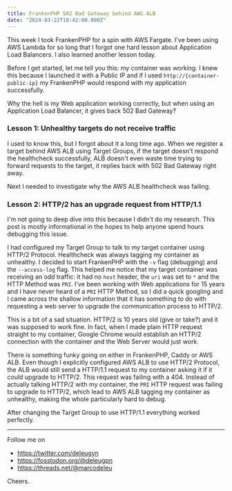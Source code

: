 ```yaml
---
title: FrankenPHP 502 Bad Gateway behind AWS ALB
date: "2024-03-22T18:42:00.000Z"
---
```


This week I took FrankenPHP for a spin with AWS Fargate.
I've been using AWS Lambda for so long that I forgot
one hard lesson about Application Load Balancers.
I also learned another lesson today.

Before I get started, let me tell you this: my container
was working. I knew this because I launched it with
a Public IP and if I used `http://{container-public-ip}`
my FrankenPHP would respond with my application successfully.

Why the hell is my Web application working correctly,
but when using an Application Load Balancer, 
it gives back 502 Bad Gateway?

### Lesson 1: Unhealthy targets do not receive traffic

I used to know this, but I forgot about it a long time ago.
When we register a target behind AWS ALB using Target Groups,
if the target doesn't respond the healthcheck successfully, 
ALB doesn't even waste time trying to forward 
requests to the target, it replies back with 
502 Bad Gateway right away.

Next I needed to investigate why the AWS ALB healthcheck 
was failing.

### Lesson 2: HTTP/2 has an upgrade request from HTTP/1.1

I'm not going to deep dive into this because I didn't do my
research. This post is mostly informational in the hopes
to help anyone spend hours debugging this issue.

I had configured my Target Group to talk to my target
container using HTTP/2 Protocol. Healthcheck was always
tagging my container as unhealthy. I decided to start FrankenPHP
with the `-v` flag (debugging) and the `--access-log` flag.
This helped me notice that my target container was
receiving an odd traffic: it had no `host` header,
the `uri` was set to `*` and the HTTP Method was `PRI`.
I've been working with Web applications for 15 years
and I have never heard of a `PRI` HTTP Method, so I
did a quick googling and I came across the shallow
information that it has something to do with requesting
a web server to upgrade the communication process to
HTTP/2.

This is a bit of a sad situation. HTTP/2 is 10 years
old (give or take?) and it was supposed to work fine.
In fact, when I made plain HTTP request straight
to my container, Google Chrome would establish an
HTTP/2 connection with the container and the Web Server
would just work.

There is something funky going on either in FrankenPHP,
Caddy or AWS ALB. Even though I explicitly configured
AWS ALB to use HTTP/2 Protocol, the ALB would still
send a HTTP/1.1 request to my container asking it
if it could upgrade to HTTP/2. This request was
failing with a 404. Instead of actually talking
HTTP/2 with my container, the `PRI` HTTP request
was failing to upgrade to HTTP/2, which lead
to AWS ALB tagging my container as unhealthy,
making the whole particularly hard to debug.

After changing the Target Group to use HTTP/1.1
everything worked perfectly.

---

Follow me on

- https://twitter.com/deleugyn
- https://fosstodon.org/@deleugpn
- https://threads.net/@marcodeleu

Cheers.
